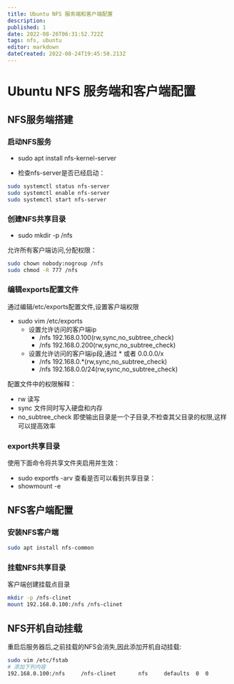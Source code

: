 ```yaml
---
title: Ubuntu NFS 服务端和客户端配置
description: 
published: 1
date: 2022-08-26T06:31:52.722Z
tags: nfs, ubuntu
editor: markdown
dateCreated: 2022-08-24T19:45:50.213Z
---
```


# Ubuntu NFS 服务端和客户端配置
## NFS服务端搭建
### 启动NFS服务
* sudo apt install nfs-kernel-server

* 检查nfs-server是否已经启动：
``` bash
sudo systemctl status nfs-server
sudo systemctl enable nfs-server
sudo systemctl start nfs-server
```
### 创建NFS共享目录
* sudo mkdir -p /nfs

允许所有客户端访问,分配权限：
``` bash
sudo chown nobody:nogroup /nfs
sudo chmod -R 777 /nfs
```
### 编辑exports配置文件

通过编辑/etc/exports配置文件,设置客户端权限

* sudo vim /etc/exports
  - 设置允许访问的客户端ip
    - /nfs 192.168.0.100(rw,sync,no_subtree_check)
    - /nfs 192.168.0.200(rw,sync,no_subtree_check)
  - 设置允许访问的客户端ip段,通过 * 或者 0.0.0.0/x
    - /nfs 192.168.0.*(rw,sync,no_subtree_check)
    - /nfs 192.168.0.0/24(rw,sync,no_subtree_check)

配置文件中的权限解释：
* rw 读写
* sync 文件同时写入硬盘和内存
* no_subtree_check 即使输出目录是一个子目录,不检查其父目录的权限,这样可以提高效率

### export共享目录

使用下面命令将共享文件夹启用并生效：
* sudo exportfs -arv
查看是否可以看到共享目录：
* showmount -e 


## NFS客户端配置

### 安装NFS客户端
``` bash
sudo apt install nfs-common
```
### 挂载NFS共享目录
客户端创建挂载点目录
``` bash
mkdir -p /nfs-clinet
mount 192.168.0.100:/nfs /nfs-clinet
```
## NFS开机自动挂载
重启后服务器后,之前挂载的NFS会消失,因此添加开机自动挂载:
``` bash
sudo vim /etc/fstab
# 添加下列内容
192.168.0.100:/nfs     /nfs-clinet       nfs     defaults  0  0
```
